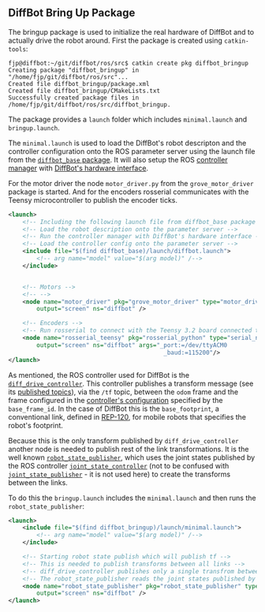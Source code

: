 ## DiffBot Bring Up Package

The bringup package is used to initialize the real hardware of DiffBot and to actually drive the robot around.
First the package is created using `catkin-tools`:

```console
fjp@diffbot:~/git/diffbot/ros/src$ catkin create pkg diffbot_bringup
Creating package "diffbot_bringup" in "/home/fjp/git/diffbot/ros/src"...
Created file diffbot_bringup/package.xml
Created file diffbot_bringup/CMakeLists.txt
Successfully created package files in /home/fjp/git/diffbot/ros/src/diffbot_bringup.
```


The package provides a `launch` folder which includes `minimal.launch` and `bringup.launch`.

The `minimal.launch` is used to load the DiffBot's robot descripton and the controller configuration
onto the ROS parameter server using the launch file from the [`diffbot_base` package](https://fjp.at/projects/diffbot/ros-packages/base/). 
It will also setup the ROS [controller manager](http://wiki.ros.org/controller_manager) with 
[DiffBot's hardware interface](https://fjp.at/projects/diffbot/ros-packages/base/#hardware-interface).

For the motor driver the node `motor_driver.py` from the `grove_motor_driver` package is started.
And for the encoders rosserial communicates with the Teensy microcontroller to publish the encoder ticks. 

```xml
<launch>
    <!-- Including the following launch file from diffbot_base package will -->
    <!-- Load the robot description onto the parameter server -->
    <!-- Run the controller manager with DiffBot's hardware interface -->
    <!-- Load the controller config onto the parameter server -->
    <include file="$(find diffbot_base)/launch/diffbot.launch">
        <!-- arg name="model" value="$(arg model)" /-->
    </include>


    <!-- Motors -->
    <!-- -->
    <node name="motor_driver" pkg="grove_motor_driver" type="motor_driver.py" respawn="false"
        output="screen" ns="diffbot" />

    <!-- Encoders -->
    <!-- Run rosserial to connect with the Teensy 3.2 board connected to the motor encoders -->
    <node name="rosserial_teensy" pkg="rosserial_python" type="serial_node.py" respawn="false"
        output="screen" ns="diffbot" args="_port:=/dev/ttyACM0
                                            _baud:=115200"/>
</launch>
```

As mentioned, the ROS controller used for DiffBot is the [`diff_drive_controller`](http://wiki.ros.org/diff_drive_controller?distro=noetic). 
This controller publishes a transform message (see its [published topics](http://wiki.ros.org/diff_drive_controller?distro=noetic#Published_Topics)), 
via the `/tf` topic, between the `odom` frame and the frame configured in the [controller's configuration](http://wiki.ros.org/diff_drive_controller?distro=noetic#Complete_description) specified by the `base_frame_id`. 
In the case of DiffBot this is the `base_footprint`, a conventional link, defined in [REP-120](https://www.ros.org/reps/rep-0120.html#base-footprint), for mobile robots that specifies the robot's footprint.

Because this is the only transform published by `diff_drive_controller` another node is needed to publish rest of the link transformations.
It is the well known [`robot_state_publisher`](http://wiki.ros.org/robot_state_publisher), which uses the joint states published by the ROS controller [`joint_state_controller`](http://wiki.ros.org/joint_state_controller) (not to be confused with [`joint_state_publisher`](http://wiki.ros.org/joint_state_publisher) - it is not used here) to create the transforms
between the links.

To do this the `bringup.launch` includes the `minimal.launch` and then runs the `robot_state_publisher`:

```xml
<launch>
    <include file="$(find diffbot_bringup)/launch/minimal.launch">
        <!-- arg name="model" value="$(arg model)" /-->
    </include>

    <!-- Starting robot state publish which will publish tf -->
    <!-- This is needed to publish transforms between all links -->
    <!-- diff_drive_controller publishes only a single transfrom between odom and base_footprint -->
    <!-- The robot_state_publisher reads the joint states published by ros control's joint_state_controller -->
    <node name="robot_state_publisher" pkg="robot_state_publisher" type="robot_state_publisher"
        output="screen" ns="diffbot" />
</launch>
```
